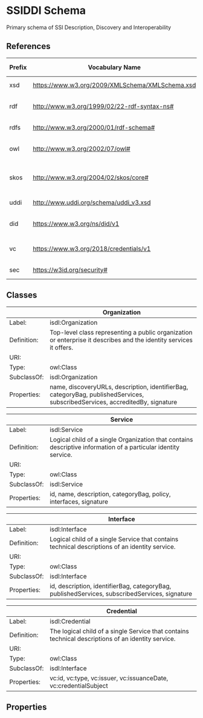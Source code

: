 # SSIDDI Schema
Primary schema of SSI Description, Discovery and Interoperability

## References
|Prefix  |Vocabulary Name                                |Vocabulary Title                    |
|--------|-----------------------------------------------|------------------------------------|
|xsd     |https://www.w3.org/2009/XMLSchema/XMLSchema.xsd|XML Schema 1.1 Definition           |
|rdf     |http://www.w3.org/1999/02/22-rdf-syntax-ns#    |Resource Description Framework      |
|rdfs    |http://www.w3.org/2000/01/rdf-schema#          |RDF Schema 1.1                      |
|owl     |http://www.w3.org/2002/07/owl#                 |Ontology Web Language               |
|skos    |http://www.w3.org/2004/02/skos/core#           |Simple Knowledge Organization System|
|uddi    |http://www.uddi.org/schema/uddi_v3.xsd         |UDDI API Schema                     |
|did     |https://www.w3.org/ns/did/v1                   |Decentralized IDentifier Definition |
|vc      |https://www.w3.org/2018/credentials/v1         |Verifiable Credential Definition    |
|sec     |https://w3id.org/security#                     |Security Vocabularity               |

## Classes
|            |Organization                               |
|------------|-------------------------------------------|
|Label:      |isdl:Organization                          |
|Definition: |Top-level class representing a public organization or enterprise it describes and the identity services it offers.|
|URI:        |                                           |
|Type:       |owl:Class                                  |
|SubclassOf: |isdl:Organization                          |
|Properties: |name, discoveryURLs, description, identifierBag, categoryBag, publishedServices, subscribedServices, accreditedBy, signature    |

|            |Service                                    |
|------------|-------------------------------------------|
|Label:      |isdl:Service                               |
|Definition: |Logical child of a single Organization that contains descriptive information of a particular identity service. |
|URI:        |                                           |
|Type:       |owl:Class                                  |
|SubclassOf: |isdl:Service                               |
|Properties: |id, name, description, categoryBag, policy, interfaces, signature    |

|            |Interface                                  |
|------------|-------------------------------------------|
|Label:      |isdl:Interface                             |
|Definition: |Logical child of a single Service that contains technical descriptions of an identity service.|
|URI:        |                                           |
|Type:       |owl:Class                                  |
|SubclassOf: |isdl:Interface                             |
|Properties: |id, description, identifierBag, categoryBag, publishedServices, subscribedServices, signature    |

|            |Credential                                 |
|------------|-------------------------------------------|
|Label:      |isdl:Credential                            |
|Definition: |The logical child of a single Service that contains technical descriptions of an identity service.|
|URI:        |                                           |
|Type:       |owl:Class                                  |
|SubclassOf: |isdl:Interface                             |
|Properties: |vc:id, vc:type, vc:issuer, vc:issuanceDate, vc:credentialSubject |

## Properties

